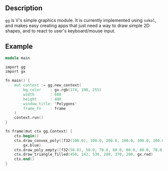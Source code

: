 ## Description

`gg` is V's simple graphics module.
It is currently implemented using `sokol`, and makes easy creating
apps that just need a way to draw simple 2D shapes, and to react to
user's keyboard/mouse input.

## Example

```v cgen
module main

import gg
import gx

fn main() {
	mut context := gg.new_context(
		bg_color    : gx.rgb(174, 198, 255)
		width       : 600
		height      : 400
		window_title: 'Polygons'
		frame_fn    : frame
	)
	context.run()
}

fn frame(mut ctx gg.Context) {
	ctx.begin()
	ctx.draw_convex_poly([f32(100.0), 100.0, 200.0, 100.0, 300.0, 200.0, 200.0, 300.0, 100.0, 300.0],
		gx.blue)
	ctx.draw_poly_empty([f32(50.0), 50.0, 70.0, 60.0, 90.0, 80.0, 70.0, 110.0], gx.black)
	ctx.draw_triangle_filled(450, 142, 530, 280, 370, 280, gx.red)
	ctx.end()
}
```
